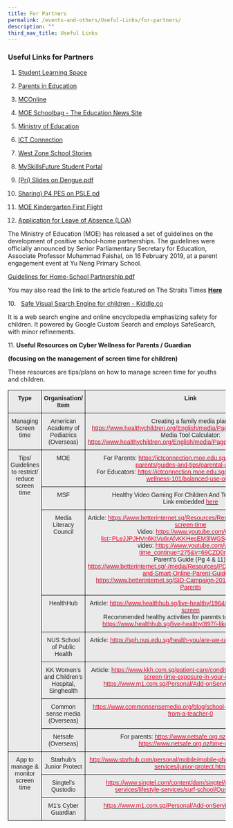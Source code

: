 ```yaml
---
title: For Partners
permalink: /events-and-others/Useful-Links/for-partners/
description: ""
third_nav_title: Useful Links
---
```

### Useful Links for Partners

1.  [Student Learning Space](https://vle.learning.moe.edu.sg/login)
2.  [Parents in Education](https://www.moe.gov.sg/page%20not%20found?item=%2fmicrosites%2fmoekindergarten%2f&user=extranet%5cAnonymous&site=moe-website)
3.  [MCOnline](https://www.mconline.sg/LEAD/login/lms_login.aspx)
4.  [MOE Schoolbag - The Education News Site](https://www.schoolbag.sg/)
5.  [Ministry of Education](https://www.moe.gov.sg/)
6.  [ICT Connection](https://ictconnection.moe.edu.sg/)
7.  [West Zone School Stories](http://online.fliphtml5.com/uhhre/hpzu/#p=1)
8.  [MySkillsFuture Student Portal](https://www.myskillsfuture.sg/content/student/en/primary/about/myskillsfuture-for-students.html) 
10.  [(Pri) Slides on Dengue.pdf](/files/(Pri)%20Slides%20on%20Dengue.pdf)
11.  [Sharing) P4 PES on PSLE.pd](/files/(Sharing)%20P4%20PES%20on%20PSLE%202021.pdf)
12.  [MOE Kindergarten First Flight](https://www.moe.gov.sg/-/media/files/mk/first-flight-13.pdf?la=en)  
    
13.  [Application for Leave of Absence (LOA)](https://form.gov.sg/#!/627b221723cafb00160990c1)

The Ministry of Education (MOE) has released a set of guidelines on the development of positive school-home partnerships. The guidelines were officially announced by Senior Parliamentary Secretary for Education, Associate Professor Muhammad Faishal, on 16 February 2019, at a parent engagement event at Yu Neng Primary School.

  

[Guidelines for Home-School Partnership.pdf](/files/Guidelines%20for%20Home-School%20Partnership.pdf)

  

You may also read the link to the article featured on The Straits Times **[Here](https://www.straitstimes.com/singapore/education/ministry-of-education-introduces-guidelines-on-how-parents-and-schools-can-work)**

  

10.   [Safe Visual Search Engine for children - Kiddle.co](https://www.kiddle.co/)  

It is a web search engine and online encyclopedia emphasizing safety for children. It powered by Google Custom Search and employs SafeSearch, with minor refinements.  

  

11. **Useful Resources on Cyber Wellness for Parents / Guardian** 

**(focusing on the management of screen time for children)**

  

These resources are tips/plans on how to manage screen time for youths and children.

<table style="border-collapse:collapse;border-spacing:0" class="tg"><thead><tr><th style="background-color:#EAEAEA;border-color:black;border-style:solid;border-width:1px;color:#222;font-family:Arial, sans-serif;font-size:14px;font-weight:bold;overflow:hidden;padding:10px 5px;text-align:center;vertical-align:top;word-break:normal">Type</th><th style="background-color:#EAEAEA;border-color:black;border-style:solid;border-width:1px;color:#222;font-family:Arial, sans-serif;font-size:14px;font-weight:bold;overflow:hidden;padding:10px 5px;text-align:center;vertical-align:top;word-break:normal">Organisation/ Item</th><th style="background-color:#EAEAEA;border-color:black;border-style:solid;border-width:1px;color:#222;font-family:Arial, sans-serif;font-size:14px;font-weight:bold;overflow:hidden;padding:10px 5px;text-align:center;vertical-align:top;word-break:normal">Link</th></tr></thead><tbody><tr><td style="background-color:#EAEAEA;border-color:black;border-style:solid;border-width:1px;color:#222;font-family:Arial, sans-serif;font-size:14px;overflow:hidden;padding:10px 5px;text-align:center;vertical-align:top;word-break:normal">Managing Screen time</td><td style="background-color:#EAEAEA;border-color:black;border-style:solid;border-width:1px;color:#222;font-family:Arial, sans-serif;font-size:14px;overflow:hidden;padding:10px 5px;text-align:center;vertical-align:top;word-break:normal">American Academy of Pediatrics (Overseas)</td><td style="background-color:#EAEAEA;border-color:black;border-style:solid;border-width:1px;color:#222;font-family:Arial, sans-serif;font-size:14px;overflow:hidden;padding:10px 5px;text-align:center;vertical-align:top;word-break:normal">Creating a family media plan:<br><a href="https://www.healthychildren.org/English/media/Pages/default.aspx#wizard"><span style="text-decoration:none;color:#EB0028">https://www.healthychildren.org/English/media/Pages/default.aspx#wizard</span></a> <br>Media Tool Calculator:<br><a href="https://www.healthychildren.org/English/media/Pages/default.aspx#calculator"><span style="text-decoration:none;color:#EB0028">https://www.healthychildren.org/English/media/Pages/default.aspx#calculator</span></a></td></tr><tr><td style="background-color:#EAEAEA;border-color:black;border-style:solid;border-width:1px;color:#222;font-family:Arial, sans-serif;font-size:14px;overflow:hidden;padding:10px 5px;text-align:center;vertical-align:top;word-break:normal" rowspan="8">Tips/ Guidelines to restrict/ reduce screen time</td><td style="background-color:#EAEAEA;border-color:black;border-style:solid;border-width:1px;color:#222;font-family:Arial, sans-serif;font-size:14px;overflow:hidden;padding:10px 5px;text-align:center;vertical-align:top;word-break:normal">MOE</td><td style="background-color:#EAEAEA;border-color:black;border-style:solid;border-width:1px;color:#222;font-family:Arial, sans-serif;font-size:14px;overflow:hidden;padding:10px 5px;text-align:center;vertical-align:top;word-break:normal">For Parents: <a href="https://ictconnection.moe.edu.sg/cyber-wellness/for-parents/guides-and-tips/parental-controls"><span style="text-decoration:none;color:#EB0028">https://ictconnection.moe.edu.sg/cyber-wellness/for-parents/guides-and-tips/parental-controls</span></a>  <br>For Educators: <a href="https://ictconnection.moe.edu.sg/cyber-wellness/cyber-wellness-101/balanced-use-of-ict"><span style="text-decoration:none;color:#EB0028">https://ictconnection.moe.edu.sg/cyber-wellness/cyber-wellness-101/balanced-use-of-ict</span></a>  </td></tr><tr><td style="background-color:#EAEAEA;border-color:black;border-style:solid;border-width:1px;color:#222;font-family:Arial, sans-serif;font-size:14px;overflow:hidden;padding:10px 5px;text-align:center;vertical-align:top;word-break:normal">MSF</td><td style="background-color:#EAEAEA;border-color:black;border-style:solid;border-width:1px;color:#222;font-family:Arial, sans-serif;font-size:14px;overflow:hidden;padding:10px 5px;text-align:center;vertical-align:top;word-break:normal">Healthy Video Gaming For Children And Teenagers Article: <br>Link embedded <a href="https://babybonus.msf.gov.sg/parentingresources/web/Young-Children/YoungChildrenPlay_and_Learning/Screen_Time/Young_Children_Healthy_Video_Gaming?_afrLoop=2825684138172324&_afrWindowMode=0&_afrWindowId=null#%40%3F_afrWindowId%3Dnull%26_afrLoop%3D2825684138172324%26_afrWindowMode%3D0%26_adf.ctrl-state%3Dj9559yrto_4"><span style="text-decoration:none;color:#EB0028">here</span></a></td></tr><tr><td style="background-color:#EAEAEA;border-color:black;border-style:solid;border-width:1px;color:#222;font-family:Arial, sans-serif;font-size:14px;overflow:hidden;padding:10px 5px;text-align:center;vertical-align:top;word-break:normal">Media Literacy Council</td><td style="background-color:#EAEAEA;border-color:black;border-style:solid;border-width:1px;color:#222;font-family:Arial, sans-serif;font-size:14px;overflow:hidden;padding:10px 5px;text-align:center;vertical-align:top;word-break:normal">Article: <a href="https://www.betterinternet.sg/Resources/Resources-Listing/Seniors---screen-time"><span style="text-decoration:none;color:#EB0028">https://www.betterinternet.sg/Resources/Resources-Listing/Seniors---screen-time</span></a>  <br>Video: <a href="https://www.youtube.com/watch?list=PLeJJPJHVn6KtVu6rAfyKKHesEM3lWGSg6&v=qr_yQP47Pos"><span style="text-decoration:none;color:#EB0028">https://www.youtube.com/watch?list=PLeJJPJHVn6KtVu6rAfyKKHesEM3lWGSg6&amp;v=qr_yQP47Pos</span></a><br>video: <a href="https://www.youtube.com/watch?time_continue=275&v=69CZD0rZDKY"><span style="text-decoration:none;color:#EB0028">https://www.youtube.com/watch?time_continue=275&amp;v=69CZD0rZDKY</span></a><br>Parent’s Guide (Pg 4 &amp; 11):  <a href="https://www.betterinternet.sg/-/media/Resources/PDFs/Parents-Guides/Safe-and-Smart-Online-Parent-Guide.pdf"><span style="text-decoration:none;color:#EB0028">https://www.betterinternet.sg/-/media/Resources/PDFs/Parents-Guides/Safe-and-Smart-Online-Parent-Guide.pdf</span></a><br><a href="https://www.betterinternet.sg/SID-Campaign-2018/Useful-Tips/Tips-for-Parents"><span style="text-decoration:none;color:#EB0028">https://www.betterinternet.sg/SID-Campaign-2018/Useful-Tips/Tips-for-Parents</span></a>  </td></tr><tr><td style="background-color:#EAEAEA;border-color:black;border-style:solid;border-width:1px;color:#222;font-family:Arial, sans-serif;font-size:14px;overflow:hidden;padding:10px 5px;text-align:center;vertical-align:top;word-break:normal">HealthHub</td><td style="background-color:#EAEAEA;border-color:black;border-style:solid;border-width:1px;color:#222;font-family:Arial, sans-serif;font-size:14px;overflow:hidden;padding:10px 5px;text-align:center;vertical-align:top;word-break:normal">Article: <a href="https://www.healthhub.sg/live-healthy/1964/my-child-is-glued-to-the-screen"><span style="text-decoration:none;color:#EB0028">https://www.healthhub.sg/live-healthy/1964/my-child-is-glued-to-the-screen</span></a>  <br>Recommended healthy activities for parents to do with their child:<br><a href="https://www.healthhub.sg/live-healthy/897/i-like-to-move-it-move-it"><span style="text-decoration:none;color:#EB0028">https://www.healthhub.sg/live-healthy/897/i-like-to-move-it-move-it</span></a>  </td></tr><tr><td style="background-color:#EAEAEA;border-color:black;border-style:solid;border-width:1px;color:#222;font-family:Arial, sans-serif;font-size:14px;overflow:hidden;padding:10px 5px;text-align:center;vertical-align:top;word-break:normal">NUS School of Public Health</td><td style="background-color:#EAEAEA;border-color:black;border-style:solid;border-width:1px;color:#222;font-family:Arial, sans-serif;font-size:14px;overflow:hidden;padding:10px 5px;text-align:center;vertical-align:top;word-break:normal">Article: <a href="https://sph.nus.edu.sg/health-you/are-we-raising-generation-ibabies"><span style="text-decoration:none;color:#EB0028">https://sph.nus.edu.sg/health-you/are-we-raising-generation-ibabies</span></a>  </td></tr><tr><td style="background-color:#EAEAEA;border-color:black;border-style:solid;border-width:1px;color:#222;font-family:Arial, sans-serif;font-size:14px;overflow:hidden;padding:10px 5px;text-align:center;vertical-align:top;word-break:normal">KK Women’s and Children’s Hospital, Singhealth</td><td style="background-color:#EAEAEA;border-color:black;border-style:solid;border-width:1px;color:#222;font-family:Arial, sans-serif;font-size:14px;overflow:hidden;padding:10px 5px;text-align:center;vertical-align:top;word-break:normal">Article: <a href="https://www.kkh.com.sg/patient-care/conditions-treatments/reduce-screen-time-exposure-in-your-child"><span style="text-decoration:none;color:#EB0028">https://www.kkh.com.sg/patient-care/conditions-treatments/reduce-screen-time-exposure-in-your-child</span></a>  <br><a href="https://www.m1.com.sg/Personal/Add-onServices/cyber-guardian"><span style="text-decoration:none;color:#EB0028">https://www.m1.com.sg/Personal/Add-onServices/cyber-guardian</span></a>  </td></tr><tr><td style="background-color:#EAEAEA;border-color:black;border-style:solid;border-width:1px;color:#222;font-family:Arial, sans-serif;font-size:14px;overflow:hidden;padding:10px 5px;text-align:center;vertical-align:top;word-break:normal">Common sense media (Overseas)</td><td style="background-color:#EAEAEA;border-color:black;border-style:solid;border-width:1px;color:#EB0028;font-family:Arial, sans-serif;font-size:14px;overflow:hidden;padding:10px 5px;text-align:center;vertical-align:top;word-break:normal"><a href="https://www.commonsensemedia.org/blog/school-year-screen-time-rules-from-a-teacher-0"><span style="text-decoration:none;color:#EB0028">https://www.commonsensemedia.org/blog/school-year-screen-time-rules-from-a-teacher-0</span></a>  <br> </td></tr><tr><td style="background-color:#EAEAEA;border-color:black;border-style:solid;border-width:1px;color:#222;font-family:Arial, sans-serif;font-size:14px;overflow:hidden;padding:10px 5px;text-align:center;vertical-align:top;word-break:normal">Netsafe (Overseas)</td><td style="background-color:#EAEAEA;border-color:black;border-style:solid;border-width:1px;color:#222;font-family:Arial, sans-serif;font-size:14px;overflow:hidden;padding:10px 5px;text-align:center;vertical-align:top;word-break:normal">For parents: <a href="https://www.netsafe.org.nz/screen-time/"><span style="text-decoration:none;color:#EB0028">https://www.netsafe.org.nz/screen-time/</span></a>  <br><a href="https://www.netsafe.org.nz/time-online/"><span style="text-decoration:none;color:#EB0028">https://www.netsafe.org.nz/time-online/</span></a>  </td></tr><tr><td style="background-color:#EAEAEA;border-color:black;border-style:solid;border-width:1px;color:#222;font-family:Arial, sans-serif;font-size:14px;overflow:hidden;padding:10px 5px;text-align:center;vertical-align:top;word-break:normal" rowspan="3">App to manage &amp; monitor screen time</td><td style="background-color:#EAEAEA;border-color:black;border-style:solid;border-width:1px;color:#222;font-family:Arial, sans-serif;font-size:14px;overflow:hidden;padding:10px 5px;text-align:center;vertical-align:top;word-break:normal">Starhub’s Junior Protect<br> </td><td style="background-color:#EAEAEA;border-color:black;border-style:solid;border-width:1px;color:#EB0028;font-family:Arial, sans-serif;font-size:14px;overflow:hidden;padding:10px 5px;text-align:center;vertical-align:top;word-break:normal"><a href="http://www.starhub.com/personal/mobile/mobile-phones-plans/value-added-services/junior-protect.html"><span style="text-decoration:none;color:#EB0028">http://www.starhub.com/personal/mobile/mobile-phones-plans/value-added-services/junior-protect.html</span></a>  </td></tr><tr><td style="background-color:#EAEAEA;border-color:black;border-style:solid;border-width:1px;color:#222;font-family:Arial, sans-serif;font-size:14px;overflow:hidden;padding:10px 5px;text-align:center;vertical-align:top;word-break:normal">Singtel’s Qustodio<br> </td><td style="background-color:#EAEAEA;border-color:black;border-style:solid;border-width:1px;color:#EB0028;font-family:Arial, sans-serif;font-size:14px;overflow:hidden;padding:10px 5px;text-align:center;vertical-align:top;word-break:normal"><a href="https://www.singtel.com/content/dam/singtel/personal/products-services/lifestyle-services/surf-school/Qustodio_FAQ.pdf"><span style="text-decoration:none;color:#EB0028">https://www.singtel.com/content/dam/singtel/personal/products-services/lifestyle-services/surf-school/Qustodio_FAQ.pdf</span></a>  </td></tr><tr><td style="background-color:#EAEAEA;border-color:black;border-style:solid;border-width:1px;color:#222;font-family:Arial, sans-serif;font-size:14px;overflow:hidden;padding:10px 5px;text-align:center;vertical-align:top;word-break:normal">M1’s Cyber Guardian</td><td style="background-color:#EAEAEA;border-color:black;border-style:solid;border-width:1px;color:#EB0028;font-family:Arial, sans-serif;font-size:14px;overflow:hidden;padding:10px 5px;text-align:center;vertical-align:top;word-break:normal"><a href="https://www.m1.com.sg/Personal/Add-onServices/cyber-guardian"><span style="text-decoration:none;color:#EB0028">https://www.m1.com.sg/Personal/Add-onServices/cyber-guardian</span></a>  </td></tr></tbody></table>